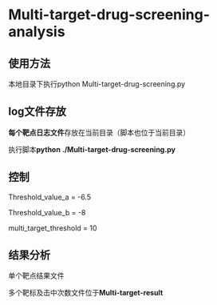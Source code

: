# Multi-target-drug-screening-analysis
## 使用方法

  本地目录下执行python Multi-target-drug-screening.py
  
## log文件存放

**每个靶点日志文件**存放在当前目录（脚本也位于当前目录）

执行脚本**python  ./Multi-target-drug-screening.py**

## 控制 

Threshold_value_a = -6.5

Threshold_value_b = -8

multi_target_threshold = 10

## 结果分析

单个靶点结果文件

多个靶标及击中次数文件位于**Multi-target-result**
